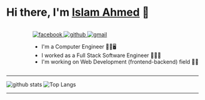 # Hi there, I'm [Islam Ahmed][facebook] 👋

<div style="display:flex;justify-content: space-between;flex-wrap: no-wrap">
    
<div>
    <img align="right" src="https://media.tenor.com/images/334cf1e2aa89a90a274f5a4040d1a6ec/tenor.gif" alt="">
</div>
    
<div>



[
    ![facebook](https://img.shields.io/badge/islam%20ahmed-blue?style=flat&logo=facebook&logoColor=white&logoWidth=20)
][facebook]
[
    ![github](https://img.shields.io/badge/IslamAhmed0-333333?style=flat&logo=github&logoColor=white&logoWidth=20)
][github]
[
    ![gmail](https://img.shields.io/badge/Gmail-ff0000?style=flat&logo=gmail&logoColor=white&logoWidth=20)
][gmail]


- I'm a Computer Engineer 👨‍💻🖥️
- I worked as a Full Stack Software Engineer 👨‍💻🌐
- I'm working on Web Development (frontend-backend) field 📡🌐

    
    
    

</div>

    
</div>





---

![github stats](https://github-readme-stats.vercel.app/api?username=IslamAhmed0&show_icons=true&hide_border=false&count_private=true&icon_color=ffff00&title_color=ffff00&text_color=dddddd&bg_color=22272E)
![Top Langs](https://github-readme-stats.vercel.app/api/top-langs/?username=IslamAhmed0&layout=compact&langs_count=8&hide_border=false&title_color=ffff00&text_color=dddddd&bg_color=22272E)

---




<!-- variables -->
[facebook]: https://www.facebook.com/profile.php?id=100011457578267
[github]: https://github.com/IslamAhmed0
[gmail]: mailto:islam.abdou996@gmail.com



